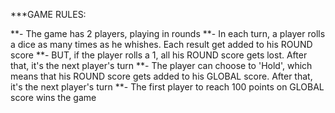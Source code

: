 ***GAME RULES:

**- The game has 2 players, playing in rounds
**- In each turn, a player rolls a dice as many times as he whishes. Each result get added to his ROUND score
**- BUT, if the player rolls a 1, all his ROUND score gets lost. After that, it's the next player's turn
**- The player can choose to 'Hold', which means that his ROUND score gets added to his GLOBAL score. After that, it's the next player's turn
**- The first player to reach 100 points on GLOBAL score wins the game

